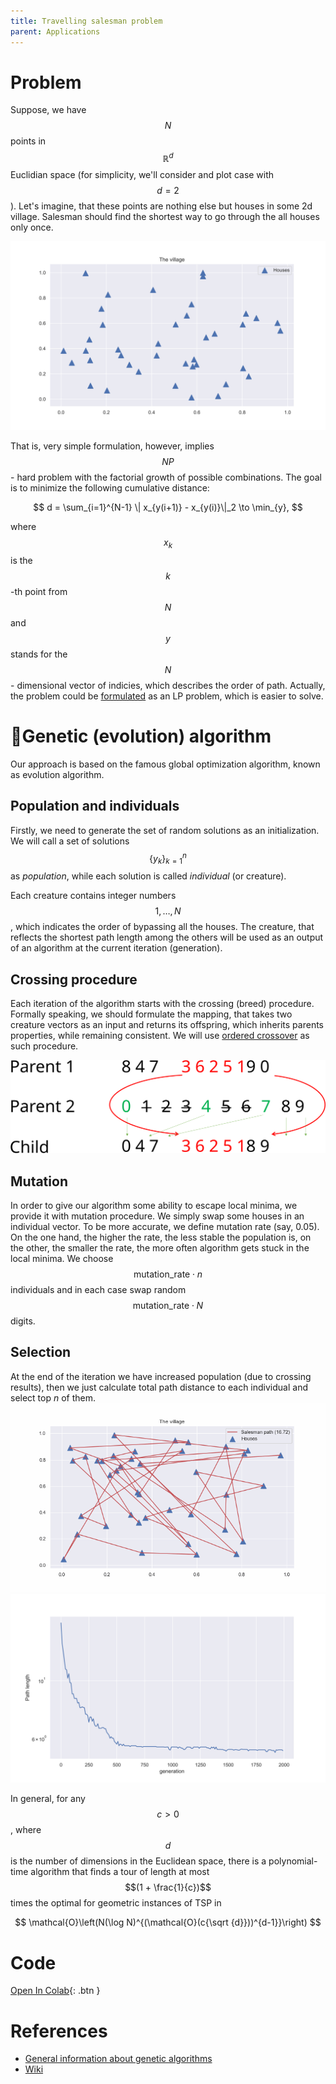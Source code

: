 ```yaml
---
title: Travelling salesman problem
parent: Applications
---
```


# Problem
Suppose, we have $$N$$ points in $$\mathbb{R}^d$$ Euclidian space (for simplicity, we'll consider and plot case with $$d=2$$). Let's imagine, that these points are nothing else but houses in some 2d village. Salesman should find the shortest way to go through the all houses only once.

![](./salesman_problem.svg)

That is, very simple formulation, however, implies $$NP$$ - hard problem with the factorial growth of possible combinations. The goal is to minimize the following cumulative distance:

$$
d = \sum_{i=1}^{N-1} \| x_{y(i+1)}  - x_{y(i)}\|_2 \to \min_{y},
$$

where $$x_k$$ is the $$k$$-th point from $$N$$ and $$y$$ stands for the $$N$$- dimensional vector of indicies, which describes the order of path. Actually, the problem could be [formulated](https://en.wikipedia.org/wiki/Travelling_salesman_problem#Integer_linear_programming_formulations) as an LP problem, which is easier to solve.

# 🧬Genetic (evolution) algorithm
Our approach is based on the famous global optimization algorithm, known as evolution algorithm.
## Population and individuals
Firstly, we need to generate the set of random solutions as an initialization. We will call a set of solutions $$\{y_k\}_{k=1}^n$$ as *population*, while each solution is called *individual* (or creature).

Each creature contains integer numbers $$1, \ldots, N$$, which indicates the order of bypassing all the houses. The creature, that reflects the shortest path length among the others will be used as an output of an algorithm at the current iteration (generation).

## Crossing procedure
Each iteration of the algorithm starts with the crossing (breed) procedure. Formally speaking, we should formulate the mapping, that takes two creature vectors as an input and returns its offspring, which inherits parents properties, while remaining consistent. We will use [ordered crossover](http://www.rubicite.com/Tutorials/GeneticAlgorithms/CrossoverOperators/Order1CrossoverOperator.aspx) as such procedure.

![](./ordered_crossover.svg)

## Mutation
In order to give our algorithm some ability to escape local minima, we provide it with mutation procedure. We simply swap some houses in an individual vector. To be more accurate, we define mutation rate (say, $0.05$). On the one hand, the higher the rate, the less stable the population is, on the other, the smaller the rate, the more often algorithm gets stuck in the local minima. We choose $$\text{mutation_rate} \cdot n$$ individuals and in each case swap random $$\text{mutation_rate} \cdot N$$ digits.

## Selection
At the end of the iteration we have increased population (due to crossing results), then we just calculate total path distance to each individual and select top $n$ of them.
![](./salesman.gif)
![](./salesman_loss.svg)

In general, for any $$c > 0$$, where $$d$$ is the number of dimensions in the Euclidean space, there is a polynomial-time algorithm that finds a tour of length at most $$(1 + \frac{1}{c})$$ times the optimal for geometric instances of TSP in

$$
\mathcal{O}\left(N(\log N)^{(\mathcal{O}(c{\sqrt {d}}))^{d-1}}\right)
$$

# Code
[Open In Colab](https://colab.research.google.com/github/MerkulovDaniil/optim/blob/master/assets/Notebooks/Travelling%20salesman%20problem.ipynb){: .btn }

# References
* [General information about genetic algorithms](http://www.rubicite.com/Tutorials/GeneticAlgorithms.aspx)
* [Wiki](https://en.wikipedia.org/wiki/Travelling_salesman_problem)
